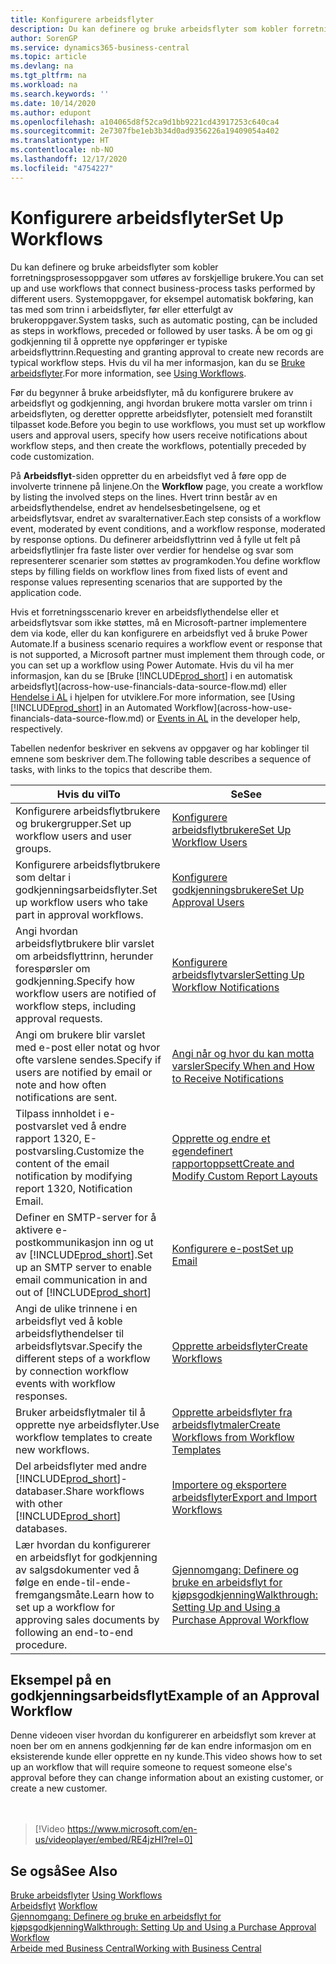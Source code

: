 ```yaml
---
title: Konfigurere arbeidsflyter
description: Du kan definere og bruke arbeidsflyter som kobler forretningsprosessoppgaver som utføres av forskjellige brukere. Finn ut mer om de ulike trinnene du må utføre.
author: SorenGP
ms.service: dynamics365-business-central
ms.topic: article
ms.devlang: na
ms.tgt_pltfrm: na
ms.workload: na
ms.search.keywords: ''
ms.date: 10/14/2020
ms.author: edupont
ms.openlocfilehash: a104065d8f52ca9d1bb9221cd43917253c640ca4
ms.sourcegitcommit: 2e7307fbe1eb3b34d0ad9356226a19409054a402
ms.translationtype: HT
ms.contentlocale: nb-NO
ms.lasthandoff: 12/17/2020
ms.locfileid: "4754227"
---
```

# <a name="set-up-workflows"></a><span data-ttu-id="fcacd-104">Konfigurere arbeidsflyter</span><span class="sxs-lookup"><span data-stu-id="fcacd-104">Set Up Workflows</span></span>

<span data-ttu-id="fcacd-105">Du kan definere og bruke arbeidsflyter som kobler forretningsprosessoppgaver som utføres av forskjellige brukere.</span><span class="sxs-lookup"><span data-stu-id="fcacd-105">You can set up and use workflows that connect business-process tasks performed by different users.</span></span> <span data-ttu-id="fcacd-106">Systemoppgaver, for eksempel automatisk bokføring, kan tas med som trinn i arbeidsflyter, før eller etterfulgt av brukeroppgaver.</span><span class="sxs-lookup"><span data-stu-id="fcacd-106">System tasks, such as automatic posting, can be included as steps in workflows, preceded or followed by user tasks.</span></span> <span data-ttu-id="fcacd-107">Å be om og gi godkjenning til å opprette nye oppføringer er typiske arbeidsflyttrinn.</span><span class="sxs-lookup"><span data-stu-id="fcacd-107">Requesting and granting approval to create new records are typical workflow steps.</span></span> <span data-ttu-id="fcacd-108">Hvis du vil ha mer informasjon, kan du se [Bruke arbeidsflyter](across-use-workflows.md).</span><span class="sxs-lookup"><span data-stu-id="fcacd-108">For more information, see [Using Workflows](across-use-workflows.md).</span></span>  

 <span data-ttu-id="fcacd-109">Før du begynner å bruke arbeidsflyter, må du konfigurere brukere av arbeidsflyt og godkjenning, angi hvordan brukere motta varsler om trinn i arbeidsflyten, og deretter opprette arbeidsflyter, potensielt med foranstilt tilpasset kode.</span><span class="sxs-lookup"><span data-stu-id="fcacd-109">Before you begin to use workflows, you must set up workflow users and approval users, specify how users receive notifications about workflow steps, and then create the workflows, potentially preceded by code customization.</span></span>  

 <span data-ttu-id="fcacd-110">På **Arbeidsflyt**-siden oppretter du en arbeidsflyt ved å føre opp de involverte trinnene på linjene.</span><span class="sxs-lookup"><span data-stu-id="fcacd-110">On the **Workflow** page, you create a workflow by listing the involved steps on the lines.</span></span> <span data-ttu-id="fcacd-111">Hvert trinn består av en arbeidsflythendelse, endret av hendelsesbetingelsene, og et arbeidsflytsvar, endret av svaralternativer.</span><span class="sxs-lookup"><span data-stu-id="fcacd-111">Each step consists of a workflow event, moderated by event conditions, and a workflow response, moderated by response options.</span></span> <span data-ttu-id="fcacd-112">Du definerer arbeidsflyttrinn ved å fylle ut felt på arbeidsflytlinjer fra faste lister over verdier for hendelse og svar som representerer scenarier som støttes av programkoden.</span><span class="sxs-lookup"><span data-stu-id="fcacd-112">You define workflow steps by filling fields on workflow lines from fixed lists of event and response values representing scenarios that are supported by the application code.</span></span>  

 <span data-ttu-id="fcacd-113">Hvis et forretningsscenario krever en arbeidsflythendelse eller et arbeidsflytsvar som ikke støttes, må en Microsoft-partner implementere dem via kode, eller du kan konfigurere en arbeidsflyt ved å bruke Power Automate.</span><span class="sxs-lookup"><span data-stu-id="fcacd-113">If a business scenario requires a workflow event or response that is not supported, a Microsoft partner must implement them through code, or you can set up a workflow using Power Automate.</span></span> <span data-ttu-id="fcacd-114">Hvis du vil ha mer informasjon, kan du se [Bruke [!INCLUDE[prod_short](includes/prod_short.md)] i en automatisk arbeidsflyt](across-how-use-financials-data-source-flow.md) eller [Hendelse i AL](/dynamics365/business-central/dev-itpro/developer/devenv-events-in-al) i hjelpen for utviklere.</span><span class="sxs-lookup"><span data-stu-id="fcacd-114">For more information, see [Using [!INCLUDE[prod_short](includes/prod_short.md)] in an Automated Workflow](across-how-use-financials-data-source-flow.md) or [Events in AL](/dynamics365/business-central/dev-itpro/developer/devenv-events-in-al) in the developer help, respectively.</span></span>

 <span data-ttu-id="fcacd-115">Tabellen nedenfor beskriver en sekvens av oppgaver og har koblinger til emnene som beskriver dem.</span><span class="sxs-lookup"><span data-stu-id="fcacd-115">The following table describes a sequence of tasks, with links to the topics that describe them.</span></span>  

|<span data-ttu-id="fcacd-116">**Hvis du vil**</span><span class="sxs-lookup"><span data-stu-id="fcacd-116">**To**</span></span>|<span data-ttu-id="fcacd-117">**Se**</span><span class="sxs-lookup"><span data-stu-id="fcacd-117">**See**</span></span>|  
|------------|-------------|  
|<span data-ttu-id="fcacd-118">Konfigurere arbeidsflytbrukere og brukergrupper.</span><span class="sxs-lookup"><span data-stu-id="fcacd-118">Set up workflow users and user groups.</span></span>|[<span data-ttu-id="fcacd-119">Konfigurere arbeidsflytbrukere</span><span class="sxs-lookup"><span data-stu-id="fcacd-119">Set Up Workflow Users</span></span>](across-how-to-set-up-workflow-users.md)|  
|<span data-ttu-id="fcacd-120">Konfigurere arbeidsflytbrukere som deltar i godkjenningsarbeidsflyter.</span><span class="sxs-lookup"><span data-stu-id="fcacd-120">Set up workflow users who take part in approval workflows.</span></span>|[<span data-ttu-id="fcacd-121">Konfigurere godkjenningsbrukere</span><span class="sxs-lookup"><span data-stu-id="fcacd-121">Set Up Approval Users</span></span>](across-how-to-set-up-approval-users.md)|  
|<span data-ttu-id="fcacd-122">Angi hvordan arbeidsflytbrukere blir varslet om arbeidsflyttrinn, herunder forespørsler om godkjenning.</span><span class="sxs-lookup"><span data-stu-id="fcacd-122">Specify how workflow users are notified of workflow steps, including approval requests.</span></span>|[<span data-ttu-id="fcacd-123">Konfigurere arbeidsflytvarsler</span><span class="sxs-lookup"><span data-stu-id="fcacd-123">Setting Up Workflow Notifications</span></span>](across-setting-up-workflow-notifications.md)|  
|<span data-ttu-id="fcacd-124">Angi om brukere blir varslet med e-post eller notat og hvor ofte varslene sendes.</span><span class="sxs-lookup"><span data-stu-id="fcacd-124">Specify if users are notified by email or note and how often notifications are sent.</span></span>|[<span data-ttu-id="fcacd-125">Angi når og hvor du kan motta varsler</span><span class="sxs-lookup"><span data-stu-id="fcacd-125">Specify When and How to Receive Notifications</span></span>](across-how-to-specify-when-and-how-to-receive-notifications.md)|  
|<span data-ttu-id="fcacd-126">Tilpass innholdet i e-postvarslet ved å endre rapport 1320, E-postvarsling.</span><span class="sxs-lookup"><span data-stu-id="fcacd-126">Customize the content of the email notification by modifying report 1320, Notification Email.</span></span>|[<span data-ttu-id="fcacd-127">Opprette og endre et egendefinert rapportoppsett</span><span class="sxs-lookup"><span data-stu-id="fcacd-127">Create and Modify Custom Report Layouts</span></span>](ui-how-create-custom-report-layout.md)|  
|<span data-ttu-id="fcacd-128">Definer en SMTP-server for å aktivere e-postkommunikasjon inn og ut av [!INCLUDE[prod_short](includes/prod_short.md)].</span><span class="sxs-lookup"><span data-stu-id="fcacd-128">Set up an SMTP server to enable email communication in and out of [!INCLUDE[prod_short](includes/prod_short.md)]</span></span>|[<span data-ttu-id="fcacd-129">Konfigurere e-post</span><span class="sxs-lookup"><span data-stu-id="fcacd-129">Set up Email</span></span>](admin-how-setup-email.md)|
|<span data-ttu-id="fcacd-130">Angi de ulike trinnene i en arbeidsflyt ved å koble arbeidsflythendelser til arbeidsflytsvar.</span><span class="sxs-lookup"><span data-stu-id="fcacd-130">Specify the different steps of a workflow by connection workflow events with workflow responses.</span></span>|[<span data-ttu-id="fcacd-131">Opprette arbeidsflyter</span><span class="sxs-lookup"><span data-stu-id="fcacd-131">Create Workflows</span></span>](across-how-to-create-workflows.md)|  
|<span data-ttu-id="fcacd-132">Bruker arbeidsflytmaler til å opprette nye arbeidsflyter.</span><span class="sxs-lookup"><span data-stu-id="fcacd-132">Use workflow templates to create new workflows.</span></span>|[<span data-ttu-id="fcacd-133">Opprette arbeidsflyter fra arbeidsflytmaler</span><span class="sxs-lookup"><span data-stu-id="fcacd-133">Create Workflows from Workflow Templates</span></span>](across-how-to-create-workflows-from-workflow-templates.md)|  
|<span data-ttu-id="fcacd-134">Del arbeidsflyter med andre [!INCLUDE[prod_short](includes/prod_short.md)]-databaser.</span><span class="sxs-lookup"><span data-stu-id="fcacd-134">Share workflows with other [!INCLUDE[prod_short](includes/prod_short.md)] databases.</span></span>|[<span data-ttu-id="fcacd-135">Importere og eksportere arbeidsflyter</span><span class="sxs-lookup"><span data-stu-id="fcacd-135">Export and Import Workflows</span></span>](across-how-to-export-and-import-workflows.md)|  
|<span data-ttu-id="fcacd-136">Lær hvordan du konfigurerer en arbeidsflyt for godkjenning av salgsdokumenter ved å følge en ende-til-ende-fremgangsmåte.</span><span class="sxs-lookup"><span data-stu-id="fcacd-136">Learn how to set up a workflow for approving sales documents by following an end-to-end procedure.</span></span>|[<span data-ttu-id="fcacd-137">Gjennomgang: Definere og bruke en arbeidsflyt for kjøpsgodkjenning</span><span class="sxs-lookup"><span data-stu-id="fcacd-137">Walkthrough: Setting Up and Using a Purchase Approval Workflow</span></span>](walkthrough-setting-up-and-using-a-purchase-approval-workflow.md)|  

## <a name="example-of-an-approval-workflow"></a><span data-ttu-id="fcacd-138">Eksempel på en godkjenningsarbeidsflyt</span><span class="sxs-lookup"><span data-stu-id="fcacd-138">Example of an Approval Workflow</span></span>
<span data-ttu-id="fcacd-139">Denne videoen viser hvordan du konfigurerer en arbeidsflyt som krever at noen ber om en annens godkjenning før de kan endre informasjon om en eksisterende kunde eller opprette en ny kunde.</span><span class="sxs-lookup"><span data-stu-id="fcacd-139">This video shows how to set up an workflow that will require someone to request someone else's approval before they can change information about an existing customer, or create a new customer.</span></span>  
<br><br>  

> [!Video https://www.microsoft.com/en-us/videoplayer/embed/RE4jzHI?rel=0]

## <a name="see-also"></a><span data-ttu-id="fcacd-140">Se også</span><span class="sxs-lookup"><span data-stu-id="fcacd-140">See Also</span></span>  
 <span data-ttu-id="fcacd-141">[Bruke arbeidsflyter](across-use-workflows.md) </span><span class="sxs-lookup"><span data-stu-id="fcacd-141">[Using Workflows](across-use-workflows.md) </span></span>  
 <span data-ttu-id="fcacd-142">[Arbeidsflyt](across-workflow.md) </span><span class="sxs-lookup"><span data-stu-id="fcacd-142">[Workflow](across-workflow.md) </span></span>  
 [<span data-ttu-id="fcacd-143">Gjennomgang: Definere og bruke en arbeidsflyt for kjøpsgodkjenning</span><span class="sxs-lookup"><span data-stu-id="fcacd-143">Walkthrough: Setting Up and Using a Purchase Approval Workflow</span></span>](walkthrough-setting-up-and-using-a-purchase-approval-workflow.md)  
 [<span data-ttu-id="fcacd-144">Arbeide med Business Central</span><span class="sxs-lookup"><span data-stu-id="fcacd-144">Working with Business Central</span></span>](ui-work-product.md)
